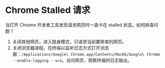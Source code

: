 # Chrome Stalled 请求

当打开 Chrome 开发者工具发现请求网页时一直卡在 stalled 状态。如何排查问题？

1. 关闭其他网页，进入隐身模式，只请求当前要排查的网页。
2. 关闭浏览器进程。在终端以监听日志方式打开浏览器：`/Applications/Google\ Chrome.app/Contents/MacOS/Google\ Chrome --enable-logging --v=1`。访问网页，观察终端的日志输出。
